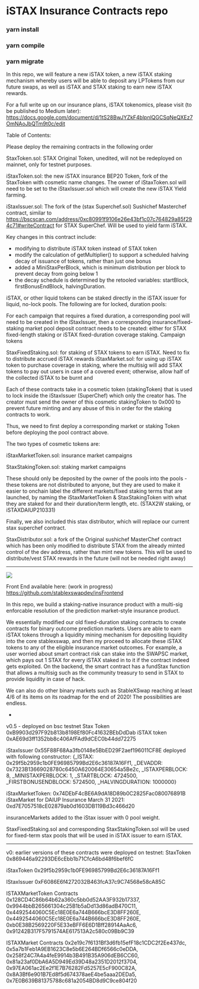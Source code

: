 # iSTAX Insurance Contracts repo

### yarn install

### yarn compile

### yarn migrate

In this repo, we will feature a new iSTAX token, a new iSTAX staking mechanism whereby users will be able to deposit any LPTokens from our future swaps, as well as iSTAX and STAX staking to earn new iSTAX rewards.

For a full write up on our insurance plans, iSTAX tokenomics, please visit (to be published to Medium later):
https://docs.google.com/document/d/1tS28BwJYZkF4blpnlQGCSqNeQXEz7OmNAoJbQTm9t0c/edit

Table of Contents:

Please deploy the remaining contracts in the following order

StaxToken.sol: STAX Original Token, unedited, will not be redeployed on mainnet, only for testnet purposes. 

iStaxToken.sol: the new iSTAX insurance BEP20 Token, fork of the StaxToken with cosmetic name changes. The owner of iStaxToken.sol will need to be set to the iStaxIssuer.sol which will create the new iSTAX Yield farming.

iStaxIssuer.sol: The fork of the (stax Superchef.sol) Sushichef Masterchef contract, similar to https://bscscan.com/address/0xc80991f9106e26e43bf1c07c764829a85f294c71#writeContract for STAX SuperChef.
Will be used to yield farm iSTAX. 

Key changes in this contract include:

- modifying to distribute iSTAX token instead of STAX token
- modify the calculation of getMultiplier() to support a scheduled halving decay of issuance of tokens, rather than just one bonus
- added a MiniStaxPerBlock, which is minimum distribution per block to prevent decay from going below 1
- the decay schedule is determined by the retooled variables: startBlock, firstBonusEndBlock, halvingDuration.

iSTAX, or other liquid tokens can be staked directly in the iSTAX issuer for liquid, no-lock pools.
The following are for locked, duration pools:

For each campaign that requires a fixed duration, a corresponding pool will need to be created in the iStaxIssuer, then a corresponding insurance/fixed-staking market pool deposit contract needs to be created: either for STAX fixed-length staking or iSTAX fixed-duration coverage staking.
Campaign tokens

StaxFixedStaking.sol: for staking of STAX tokens to earn iSTAX. Need to fix to distribute accrued iSTAX rewards
iStaxMarket.sol: for using up iSTAX token to purchase coverage in staking, where the multisig will add STAX tokens to pay out users in case of a covered event; otherwise, allow half of the collected iSTAX to be burnt and 

Each of these contracts take in a cosmetic token (stakingToken) that is used to lock inside the iStaxIssuer (SuperChef) which only the creator has. The creator must send the owner of this cosmetic stakingToken to 0x000 to prevent future minting and any abuse of this in order for the staking contracts to work. 

Thus, we need to first deploy a corresponding market or staking Token before deploying the pool contract above.

The two types of cosmetic tokens are:

iStaxMarketToken.sol: insurance market campaigns

StaxStakingToken.sol: staking market campaigns

These should only be deposited by the owner of the pools into the pools - these tokens are not distributed to anyone, but they are used to make it easier to onchain label the different markets/fixed staking terms that are launched, by naming the iStaxMarketToken & StaxStakingToken with what they are staked for and their duration/term length, etc. (STAX2W staking, or iSTAXDAIUP210331)

Finally, we also included this stax distributor, which will replace our current stax superchef contract.

StaxDistributor.sol: a fork of the Original sushichef MasterChef contract which has been only modified to distribute STAX from the already minted control of the dev address, rather than mint new tokens. This will be used to distribute/vest STAX rewards in the future (will not be needed right away)

---

<img src="https://github.com/stablexswapdev/insuranceRepo/raw/main/new_insurance_preview.png"> 

Front End available here: (work in progress)
https://github.com/stablexswapdev/insFrontend

In this repo, we build a staking-native insurance product with a multi-sig enforcable resolution of the prediction market-style insurance product.

We essentially modified our old fixed-duration staking contracts to create contracts for binary outcome prediction markets. 
Users are able to earn iSTAX tokens through a liquidity mining mechanism for depositing liquidity into the core stablexswap, and then my proceed to allocate these iSTAX tokens to any of the eligible insurance market outcomes. For example, a user worried about smart contract risk can stake into the SWAPSC market, which pays out 1 STAX for every iSTAX staked in to it if the contract indeed gets exploited. 
On the backend, the smart contract has a fundStax function that allows a multisig such as the community treasury to send in STAX to provide liquidity in case of hack.

We can also do other binary markets such as StableXSwap reaching at least 4/6 of its items on its roadmap for the end of 2020! 
The possibilities are endless. 


-
v0.5 - deployed on bsc testnet
Stax Token
0xB9903d297F92b813b8198Ef80Fc41632BEbDdDab
iSTAX token
0xAE69d3ff1352bb8c406AfFAd9dCEC0b44dd72275

iStaxIssuer 0x55F88F68Aa3fb0148e5BbED29F2aef196011CF8E 
 deployed  with following constructor:
{_ISTAX:
0x29f5b2959c1b0FE96985799Bd2E6c36187A16Ff1,
_DEVADDR:
0x7323B13669028780c6450A620064E30654a5Be2c,
_ISTAXPERBLOCK:
8,
_MINISTAXPERBLOCK:
1,
_STARTBLOCK:
4724500,
_FIRSTBONUSENDBLOCK:
5724500,
_HALVINGDURATION:
1000000}


iStaxMarketToken: 0x74DEbF4cBE6A9dA18D89b0C2825Fac080076891B
iStaxMarket for DAIUP Insurance March 31 2021: 
0xd7E7057518cE02879ab0d1603DB119Bd3c466d20

insuranceMarkets added to the iStax issuer with 0 pool weight.

StaxFixedStaking.sol and corresponding StaxStakingToken.sol will be used for fixed-term stax pools that will be used in iSTAX issuer to earn iSTAX. 


----


v0: earlier versions of these contracts were deployed on testnet:
StaxToken
0x869446a92293DE6cEbb1b71CfcA6bd48f6bef6fC

iStaxToken
0x29f5b2959c1b0FE96985799Bd2E6c36187A16Ff1

IStaxIssuer
0xF6086E6f4272032B463fcA37c9C74568e58cA85C

ISTAXMarketToken Contracts
0x128CD4C86b64b62a360c5bb0d52AA3F932b17337,
0x9944bbB265661304c25B1b5aDd13d86adB470C11,
0x4492544060C5Ec18E0E6a744B666bcE3D8FF260E,
0x4492544060C5Ec18E0E6a744B666bcE3D8FF260E,
0xb0E38B2569220F5E33eBFF6E6D1Bff28914AaAc6,
0x91242B317F5791574AE617513A2c580c09Bb9C39

ISTAXMarket Contracts
0x2e19c7f6131Bf3d6fb15efF18c1CDC2f2Ee437dc,
0x5a7b1Feb1A9EB1623C8e5b6E264BDf6566c0eDDA,
0x258f24C7A4a4feE9914b3B491B35A906dEB6CC60,
0x81a23af0DbA6A5D949Ed39D48a2351D2012f3704,
0x97EA061ac2Ee2f1E7B76282Fd5257E5cF900C82A,
0x8A3Bf6e901B7Ed8f5d674378aeE4be5aaa2DEDa5,
0x7E0B639B81375788c681a2054BD8d9C9ce804f20
